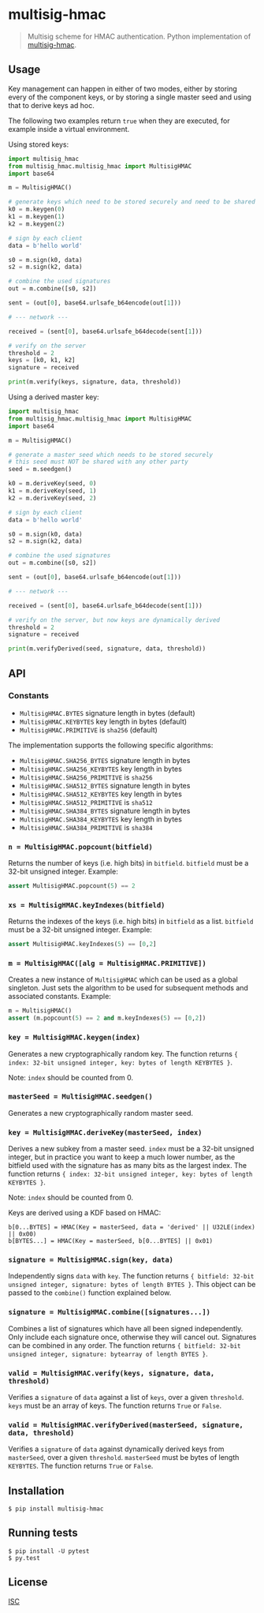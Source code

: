 # multisig-hmac

> Multisig scheme for HMAC authentication. Python implementation of [multisig-hmac](https://github.com/emilbayes/multisig-hmac).

## Usage
Key management can happen in either of two modes, either by storing every of the component keys, or by storing a single master seed and using that to derive keys ad hoc.

The following two examples return `true` when they are executed, for example inside a virtual environment.

Using stored keys:

```python
import multisig_hmac
from multisig_hmac.multisig_hmac import MultisigHMAC
import base64

m = MultisigHMAC()

# generate keys which need to be stored securely and need to be shared securely with each party
k0 = m.keygen(0)
k1 = m.keygen(1)
k2 = m.keygen(2)

# sign by each client
data = b'hello world'

s0 = m.sign(k0, data)
s2 = m.sign(k2, data)

# combine the used signatures
out = m.combine([s0, s2])

sent = (out[0], base64.urlsafe_b64encode(out[1]))

# --- network ---

received = (sent[0], base64.urlsafe_b64decode(sent[1]))

# verify on the server
threshold = 2
keys = [k0, k1, k2]
signature = received

print(m.verify(keys, signature, data, threshold))

```

Using a derived master key:

```python
import multisig_hmac
from multisig_hmac.multisig_hmac import MultisigHMAC
import base64

m = MultisigHMAC()

# generate a master seed which needs to be stored securely
# this seed must NOT be shared with any other party
seed = m.seedgen()

k0 = m.deriveKey(seed, 0)
k1 = m.deriveKey(seed, 1)
k2 = m.deriveKey(seed, 2)

# sign by each client
data = b'hello world'

s0 = m.sign(k0, data)
s2 = m.sign(k2, data)

# combine the used signatures
out = m.combine([s0, s2])

sent = (out[0], base64.urlsafe_b64encode(out[1]))

# --- network ---

received = (sent[0], base64.urlsafe_b64decode(sent[1]))

# verify on the server, but now keys are dynamically derived
threshold = 2
signature = received

print(m.verifyDerived(seed, signature, data, threshold))

```

## API
### Constants
* `MultisigHMAC.BYTES` signature length in bytes (default)
* `MultisigHMAC.KEYBYTES` key length in bytes (default)
* `MultisigHMAC.PRIMITIVE` is `sha256` (default)

The implementation supports the following specific algorithms:
* `MultisigHMAC.SHA256_BYTES` signature length in bytes
* `MultisigHMAC.SHA256_KEYBYTES` key length in bytes
* `MultisigHMAC.SHA256_PRIMITIVE` is `sha256`
* `MultisigHMAC.SHA512_BYTES` signature length in bytes
* `MultisigHMAC.SHA512_KEYBYTES` key length in bytes
* `MultisigHMAC.SHA512_PRIMITIVE` is `sha512`
* `MultisigHMAC.SHA384_BYTES` signature length in bytes
* `MultisigHMAC.SHA384_KEYBYTES` key length in bytes
* `MultisigHMAC.SHA384_PRIMITIVE` is `sha384`

### `n = MultisigHMAC.popcount(bitfield)`
Returns the number of keys (i.e. high bits) in `bitfield`. `bitfield` must be a 32-bit unsigned integer. Example:
```python
assert MultisigHMAC.popcount(5) == 2
```

### `xs = MultisigHMAC.keyIndexes(bitfield)`
Returns the indexes of the keys (i.e. high bits) in `bitfield` as a list. `bitfield` must be a 32-bit unsigned integer. Example:
```python
assert MultisigHMAC.keyIndexes(5) == [0,2]
```

### `m = MultisigHMAC([alg = MultisigHMAC.PRIMITIVE])`
Creates a new instance of `MultisigHMAC` which can be used as a global singleton. Just sets the algorithm to be used for subsequent methods and associated constants. Example:
```python
m = MultisigHMAC()
assert (m.popcount(5) == 2 and m.keyIndexes(5) == [0,2])
```

### `key = MultisigHMAC.keygen(index)`
Generates a new cryptographically random key. The function returns `{ index: 32-bit unsigned integer, key: bytes of length KEYBYTES }`.

Note: `index` should be counted from 0.

### `masterSeed = MultisigHMAC.seedgen()`
Generates a new cryptographically random master seed.

### `key = MultisigHMAC.deriveKey(masterSeed, index)`
Derives a new subkey from a master seed. `index` must be a 32-bit unsigned integer, but in practice you want to keep a much lower number, as the bitfield used with the signature has as many bits as the largest index. The function returns `{ index: 32-bit unsigned integer, key: bytes of length KEYBYTES }`.

Note: `index` should be counted from 0.

Keys are derived using a KDF based on HMAC:
```
b[0...BYTES] = HMAC(Key = masterSeed, data = 'derived' || U32LE(index) || 0x00)
b[BYTES...] = HMAC(Key = masterSeed, b[0...BYTES] || 0x01)
```

### `signature = MultisigHMAC.sign(key, data)`
Independently signs `data` with `key`. The function returns `{ bitfield: 32-bit unsigned integer, signature: bytes of length BYTES }`. This object can be passed to the `combine()` function explained below.

### `signature = MultisigHMAC.combine([signatures...])`
Combines a list of signatures which have all been signed independently. Only include each signature once, otherwise they will cancel out. Signatures can be combined in any order. The function returns `{ bitfield: 32-bit unsigned integer, signature: bytearray of length BYTES }`.

### `valid = MultisigHMAC.verify(keys, signature, data, threshold)`
Verifies a `signature` of `data` against a list of `keys`, over a given `threshold`. `keys` must be an array of keys. The function returns `True` or `False`.

### `valid = MultisigHMAC.verifyDerived(masterSeed, signature, data, threshold)`
Verifies a `signature` of `data` against dynamically derived keys from `masterSeed`, over a given `threshold`. `masterSeed` must be bytes of length `KEYBYTES`. The function returns `True` or `False`.

## Installation
```console
$ pip install multisig-hmac
```

## Running tests
```console
$ pip install -U pytest
$ py.test
```

## License

[ISC](LICENSE)

